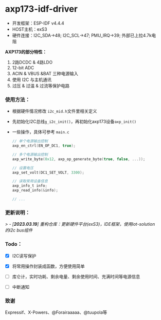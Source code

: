 # axp173-idf-driver



* 开发框架：ESP-IDF v4.4.4
* HOST主机：exS3
* 硬件连接：I2C_SDA->48; I2C_SCL->47; PMU_IRQ->39; 外部已上拉4.7k电阻



**AXP173的部分特性：**

1. 2路DCDC & 4路LDO
2. 12-bit ADC
3. ACIN & VBUS &BAT 三种电源输入
4. 使用 I2C 与主机通讯
5. 过压 & 过温 & 过流等保护电路



### 使用方法：

* 根据硬件情况修改 `i2c_mid.h`文件里相关定义

* 先初始化I2C总线`g_i2c_init()`，再初始化axp173设备`axp_init()`

* 一些操作，具体可参考 `main.c` 

  ```c
  // 单个电源输出控制
  axp_en_ctrl(EN_OP_DC1, true);
  
  // 多个电源输出控制
  axp_write_byte(0x12, axp_op_generate_byte(true, false, ...));
  
  // 设置电压
  axp_set_volt(DC1_SET_VOLT, 3300);
  
  // 读取常用设备信息
  axp_info_t info;
  axp_read_info(&info);
  
  // ...
  ```



### 更新说明：

*> -* *[**2023.03.19**]* *重构仓库：更新硬件平台(exS3)，IDE框架，使用iot-solution的i2c bus组件*



### Todo：

- [x] I2C读写保护
- [x] 将常用操作封装成函数，方便使用简单
- [ ] 库仑计，实时功耗、剩余电量、剩余使用时间、充满时间等电源信息
- [ ] 中断通知



### 致谢

Expressif、X-Powers、@Forairaaaaa、@tuupola等

